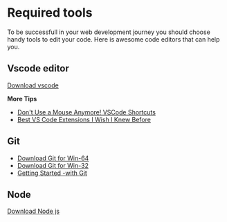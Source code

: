 # Required tools 
To be successfull in your web development journey you should choose handy tools to edit your code. Here is awesome code editors that can help you.

## **Vscode editor** 
[Download vscode](https://code.visualstudio.com/Download)

**More Tips** 
- [Don't Use a Mouse Anymore! VSCode Shortcuts](https://www.youtube.com/watch?v=jsZoR1kkq6s&t=25s)
- [Best VS Code Extensions I Wish I Knew Before](https://www.youtube.com/watch?v=ZqW8JT1gt4U&t=27s)

## Git
- [Download Git for Win-64](https://github.com/git-for-windows/git/releases/download/v2.38.1.windows.1/Git-2.38.1-64-bit.exe)
- [Download Git for Win-32](https://github.com/git-for-windows/git/releases/download/v2.38.1.windows.1/Git-2.38.1-32-bit.exe)
- [Getting Started -with Git](https://git-scm.com/book/en/v2/Getting-Started-Installing-Git)

## Node 
[Download Node js](https://nodejs.org/dist/v18.12.1/node-v18.12.1-x64.msi)

